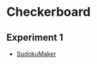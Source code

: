 # Checkerboard

## Experiment 1
* [SudokuMaker](https://sudokumaker.app/?puzzle=N4IgZg9gTgtghgFwGoFMoGcCWEB2IBcIAjAHQCsJADCADQgAOArgF7MA2KBoOcMnhAYQAWKAMYBrNACMIcKABMABAFEAHvTSY%2BOBOlog4jBEOgEQwqJnQAVCPSHpxmfaIgxtCM4CICRQGVG8hDijAA6OD6iIhLSsgr4irgoiq5s0Ipw8vLoiggQigBMlGQ0OSIJxmg5eYXUdKIobGx6%2BADawAC%2BNB1dnd19vQM9Q-3DgyPjY5Oj0xMzU7ML80tzK4ury2ubG5MAunW46AhQcJg6zW0gCACeGgSUvZc3-ER0UCgA5tg455Q0v78vQE0fLA0H-P40IEvEEwiHgqGg2EAZhoKJRABYaJjMcVcaj8RisUS8cU0fjscSaHiAGw0Wm0gDsNCZTIAHDR2ez6XTmby2RyBdzGXyBZydg9rrd8ERKLK6PIUGBTpgEF8uCAeHwzJExJIoDI5PJ9KcmJ5WnsQFI4NEcEb8KBJfwQK4FS4IK7CAA5RgwKRoEj0KAQXKOkgwd2KAC8ijAjBwolVuEUAAocABKRTAMKKRQhECMdBJQ6WBN5gDc2cUbwQjCgOBTyeMVkUAFJFOnFABqdsZts4Cs4doDsIANzkigA7lHFExWBwSOgNKIF5hmCgSBPMPJjAOx1BFEJp7P2OvF2IV2uSCJMO8hAhd%2BO2HBDgB9U4K1TTgCyiCEJDAqTQMmU4AFQHooAD0BRpsOOCxvGib1luqjJqoJRXGmYRZvWVYoDWdaKFcihgVO3aqAO7RhGE8EJl8yRCOIUAvlIT4SMmW7oJhODYTme64egjBsAg04tDsA45pWkD7smfFbgkYCKBxXE5jxOaKHxn7RluYbusBMGVrx45EdGP7GP%2BgFQOxShQUI%2Bk4TmmAKcmqFdoRaY6fIyb5BmkbRpQylqTmbwCUJ07BYJCAkK48aIFZKFoW5AWUTglbVrW9bhUJFFUXBca0UmkSMS%2BE5CCqKBWZxWGVnxmXCdGonibmOFSSmslKBAClKZWqmGfummKfIHl6Y1vWEd%2Bv7mRAQFyTZdmBY5Daft2GFDd5igAIR%2BQFgW1WFKAhZF0WiLFyGoehaZJTlQV4el-ERdlKU4HxcCNC%2B9SNNk9VidRaQyeOmDTpQZaKYoAA8KagQeMGKZ2nZcapL1sG9DRNNOiPIx9UW4MdCDsXZyWjuOhVMSx1riBjqPRsTzGseIybo%2B9TR2Xx1MlWVFOffRRVswg5UMyjnGwce84ZPIAgHEcJw6OLMD0IkOipigU7%2BDAMtyzgKAKwA5MTABCWslIUxRcyTtMcxdA7C%2Buovi98kunAgavy7jGvKz6Tsa9rxMAOoGwUcom8VpW8%2BbdkgJ0zpuOrmu6AQokRyaRhcBHhxXBwyftOK7RAA)
